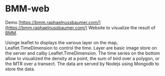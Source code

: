 # BMM-web

Demo [https://bmm.raphaelnussbaumer.com/](https://bmm.raphaelnussbaumer.com/)
Website to visualize the result of [BMM](https://rafnuss-postdoc.github.io/BMM/).

Usinge leaflet to displays the various layer on the map, Leaflet.TimeDimension to control the time. Layer are basic image store on the server and calby Leaflet.TimeDimension. The time series on the bottom allow to visualized the density at a point, the sum of bird over a polygon, or the MTR over a transect. The data are served by Nodejs using Mongodb to store the data. 
